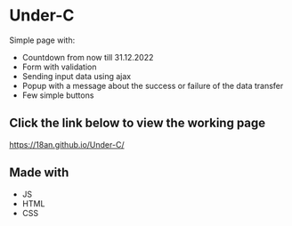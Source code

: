 # Under-C
Simple page with:
- Countdown from now till 31.12.2022
- Form with validation
- Sending input data using ajax
- Popup with a message about the success or failure of the data transfer
- Few simple buttons

## Click the link below to view the working page
https://18an.github.io/Under-C/

## Made with
- JS
- HTML
- CSS
